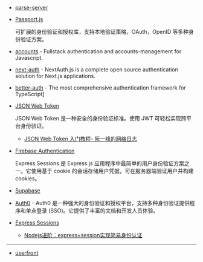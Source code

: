 - [parse-server](https://github.com/parse-community/parse-server)
- [Passport.js](https://github.com/jaredhanson/passport)

    可扩展的身份验证和授权库，支持本地验证策略，OAuth，OpenID 等多种身份验证方案。

- [accounts](https://github.com/accounts-js/accounts) - Fullstack authentication and accounts-management for Javascript.
- [next-auth](https://github.com/nextauthjs/next-auth) - NextAuth.js is a complete open source authentication solution for Next.js applications.
- [better-auth](https://github.com/better-auth/better-auth) - The most comprehensive authentication framework for TypeScript]
- [JSON Web Token](https://jwt.io/)

    JSON Web Token 是一种安全的身份验证标准。使用 JWT 可轻松实现跨平台身份验证。

    - [JSON Web Token 入门教程- 阮一峰的网络日志](https://www.ruanyifeng.com/blog/2018/07/json_web_token-tutorial.html)

- [Firebase Authentication](https://firebase.google.com/docs/auth)

    Express Sessions 是 Express.js 应用程序中最简单的用户身份验证方案之一。它使用基于 cookie 的会话存储用户凭据，可在服务器端验证用户并构建 cookies。

- [Supabase](https://github.com/supabase/supabase)
- [Auth0](https://auth0.com/) - Auth0 是一种强大的身份验证和授权平台，支持多种身份验证提供程序和单点登录 (SSO)。它提供了丰富的文档和开发人员体验。
- [Express Sessions](https://github.com/expressjs/session)

    - [Nodejs进阶：express+session实现简易身份认证](https://www.cnblogs.com/chyingp/p/nodejs-learning-express-session.html)

---


- [userfront](https://userfront.com/)
